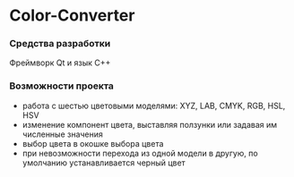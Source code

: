 # Color-Converter
### Средства разработки
Фреймворк Qt и язык C++
### Возможности проекта
* работа с шестью цветовыми моделями: XYZ, LAB, CMYK, RGB, HSL, HSV
* изменение компонент цвета, выставляя ползунки или задавая им численные значения
* выбор цвета в окошке выбора цвета
* при невозможности перехода из одной модели в другую, по умолчанию устанавливается черный цвет
  

